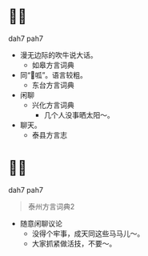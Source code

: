 # 𠹥㗘
dah7 pah7
+ 漫无边际的吹牛说大话。
  * 如皋方言词典
+ 同“𠹥呱”。语言较粗。
  * 东台方言词典
+ 闲聊
  * 兴化方言词典
    - 几个人没事晒太阳～。
+ 聊天。
  * 泰县方言志


# 𠹥㗘
dah7 pah7
> 泰州方言词典2
- 随意闲聊议论
  - 没得个牢事，成天同这些马马儿～。
  - 大家抓紧做活技，不要～。